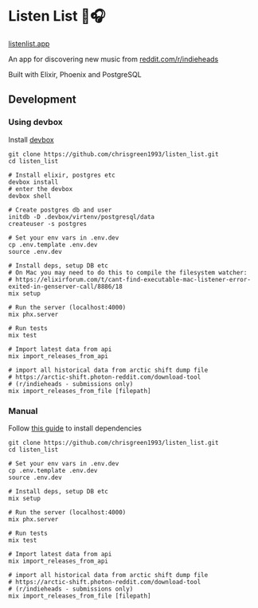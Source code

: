 # Listen List 🎸🎧

[listenlist.app](https://listenist.app)

An app for discovering new music from [reddit.com/r/indieheads](https://reddit.com/r/indieheads)

Built with Elixir, Phoenix and PostgreSQL

## Development

### Using devbox

Install [devbox](https://www.jetify.com/devbox)

```
git clone https://github.com/chrisgreen1993/listen_list.git
cd listen_list

# Install elixir, postgres etc
devbox install
# enter the devbox
devbox shell

# Create postgres db and user
initdb -D .devbox/virtenv/postgresql/data
createuser -s postgres

# Set your env vars in .env.dev
cp .env.template .env.dev
source .env.dev

# Install deps, setup DB etc
# On Mac you may need to do this to compile the filesystem watcher:
# https://elixirforum.com/t/cant-find-executable-mac-listener-error-exited-in-genserver-call/8886/18
mix setup

# Run the server (localhost:4000)
mix phx.server

# Run tests
mix test

# Import latest data from api
mix import_releases_from_api

# import all historical data from arctic shift dump file
# https://arctic-shift.photon-reddit.com/download-tool 
# (r/indieheads - submissions only)
mix import_releases_from_file [filepath]
```

### Manual

Follow [this guide](https://hexdocs.pm/phoenix/installation.html) to install dependencies

```
git clone https://github.com/chrisgreen1993/listen_list.git
cd listen_list

# Set your env vars in .env.dev
cp .env.template .env.dev
source .env.dev

# Install deps, setup DB etc
mix setup

# Run the server (localhost:4000)
mix phx.server

# Run tests
mix test

# Import latest data from api
mix import_releases_from_api

# import all historical data from arctic shift dump file
# https://arctic-shift.photon-reddit.com/download-tool 
# (r/indieheads - submissions only)
mix import_releases_from_file [filepath]
```